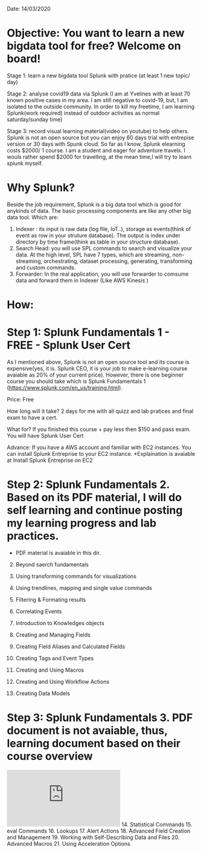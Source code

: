 Date: 14/03/2020 

# Objective: You want to learn a new bigdata tool for free? Welcome on board!

Stage 1: learn a new bigdata tool Splunk with pratice (at least 1 new topic/ day)

Stage 2: analyse covid19 data via Splunk (I am at Yvelines with at least 70 known positive cases in my area. I am still negative to covid-19, but, I am isolated to the outside community. In order to kill my freetime, I am learning Splunk(work required) instead of outdoor activities as normal saturday/sunday time)

Stage 3: record visual learning material(video on youtube) to help others. Splunk is not an open source but you can enjoy 60 days trial with entrepise version or 30 days with Spunk cloud. So far as I know, Splunk elearning costs $2000/ 1 course. I am a student and eager for adventure travels. I wouls rather spend $2000 for travelling, at the mean time,I will try to learn splunk myself. 
           
# Why Splunk? 
Beside the job requirement, Splunk is a big data tool which is good for anykinds of data. The basic processing components are like any other big data tool. Which are:
1. Indexer : its input is raw data (log file, IoT..), storage as events(think of event as row in your struture database). The output is index under directory by time frame(think as table in your structure database). 
2. Search Head: you will use SPL commands to search and visualize your data. At the high level, SPL have 7 types, which are
streaming, non-streaming, orchestrating, dataset processing, generating, transforming and custom commands.
3. Forwarder:  In the real application, you will use forwarder to comsume data and forward them in Indexer (Like AWS Kinesis )

# How:
# Step 1: Splunk Fundamentals 1 - FREE - Splunk User Cert
As I mentioned above, Splunk is not an open source tool and its course is expensive(yes, it is. Splunk CEO, it is your job to make e-learning course avaiable as 20% of your current price). However, there is one beginner course you should take which is Splunk Fundamentals 1 (https://www.splunk.com/en_us/training.html). 

Price: Free

How long will it take? 2 days for me with all quizz and lab pratices and final exam to have a cert.

What for? If you finished this course + pay less then $150 and pass exam. You will have Splunk User Cert

Advance: If you have a AWS account and familiar with EC2 instances. You can install Splunk Entreprise to your EC2 instance. 
*Explaination is avaiable at Install Splunk Entreprise on EC2

# Step 2: Splunk Fundamentals 2. Based on its PDF material, I will do self learning and continue posting my learning progress and lab practices.
* PDF material is avaiable in this dir.

2. Beyond saerch fundamentals

3. Using transforming commands for visualizations

4. Using trendlines, mapping and single value commands

5. Filtering & Formating results

6. Correlating Events

7. Introduction to Knowledges objects

8. Creating and Managing Fields

9. Creating Field Aliases and Calculated Fields

10. Creating Tags and Event Types

11. Creating and Using Macros

12. Creating and Using Workflow Actions

13. Creating Data Models

# Step 3: Splunk Fundamentals 3. PDF document is not avaiable, thus, learning document based on their course overview
![Course Topics](https://github.com/isabelle-le/Splunk-selflearning/blob/master/Fundamentals3-Description.pdf)
14. Statistical Commands
15. eval Commands
16. Lookups
17. Alert Actions
18. Advanced Field Creation and Management 
19. Working with Self-Describing Data and Files 
20. Advanced Macros
21. Using Acceleration Options

